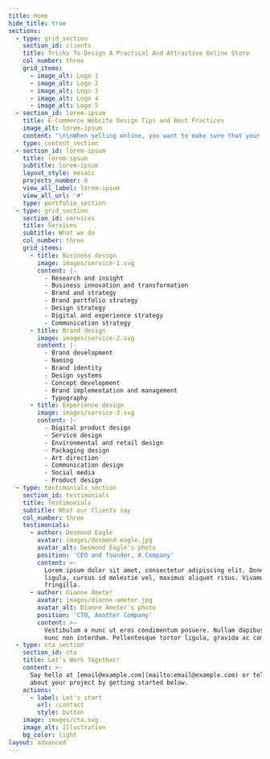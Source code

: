 ```yaml
---
title: Home
hide_title: true
sections:
  - type: grid_section
    section_id: clients
    title: Tricks To Design A Practical And Attractive Online Store
    col_number: three
    grid_items:
      - image_alt: Logo 1
      - image_alt: Logo 2
      - image_alt: Logo 3
      - image_alt: Logo 4
      - image_alt: Logo 5
  - section_id: lorem-ipsum
    title: E-Commerce Website Design Tips and Best Practices
    image_alt: lorem-ipsum
    content: "\n\nWhen selling online, you want to make sure that your website\nreflects your personality and what you do.\_However, it's your chance to\nimpress your customers, and if you do it right, you can make a lasting\nimpact.\_\n\nThat's why\_*designing a\_practical and\nattractive\_online store is*\_one of the most important things you\nneed to do right\_when starting an online business.\_There are many\nother business tips and tricks that you can easily get help from.\n\nThese days, customers are more careful than ever to choose\nthe brands they want to buy from.\_Since there are unlimited options and\nmany brands and online stores that offer products and services to their\ncustomers, any harassment, interference and negative user experience can\nnegatively affect their decision making enough.\n\nWhether it's serving a chic restaurant or Apple's latest\nproduct, people seem to like things that are beautifully designed.\_The\nsame is true of websites, especially\_e-commerce.\_As a result, if you\ndo not [organic website traffic and real visitors](https://www.targetedwebtraffic.com/what-does-it-mean-to-buy-organic-website-traffic/) provide the best website design to your\nvisitors and do not package your products well, you will surely fail.\n\nFunctional\_and attractive\_online store design has\_always\nplayed a key role in a successful online sales and marketing strategy.\_The\nreason for this is that beautiful design and a great color palette can increase\nthe perceived value of your products.\_But why\_design a\_practical\nand attractive\_online store\_can increase the conversion rate of users\nto your site customers?\_The answer to this question is given in detail in\nthis article.\n\n\_\n\nTable of Contents\n\nImproves the level of entertainment and customer\nattraction on the website\n\nIt is important to keep customers on the website while they\nare doing something, especially if they want to make a purchase from\nyou.\_You need to know that when a customer enters your store website, they\nresearch, compare products, and then decide whether to buy or not.\n\nIf they encounter any negative user experience in this way,\nthe connection and entertainment of the user with the website will be cut\noff.\_\n\nTherefore, your store website should be designed to\nanticipate the movement and work that the customer wants to do in the next step\nand make this process simple and fast for them.\_In this way, you drive\nmore customers to buy on your website.\n\n## Make Sure Your Customers&#xA;Stay On Your Website\n\nDesigning a functional, attractive and beautiful online\nstore is about making the user feel attractive and functional on the\nsite.\_For example, when you use a website that seems to know exactly what\nyou want to see and achieve, it creates a great user experience and therefore\nyou are more eager to stay on that site.\n\nThis is a great and powerful competitive advantage that will\nhelp you beat your competitors and therefore customers will want to pay more on\nyour website.\n\n## Reduce Customer Traffic To&#xA;Your Website\n\nIf a website has a high customer turnover rate, there may be\na variety of reasons why their customers leave early.\_First of all, this\ncan be an accidental click that cannot be stopped.\_\n\nOther reasons could be that the web page is not working\nproperly, the page loading speed is slow,\_there is a\_404 error, or\nthe layout of the website does not match the tools that customers are using, so\nthe customer is leaving quickly.\_\n\nIf these problems exist, the web page in question will not\nbe able to deliver what the customer wants and achieve its business goal.\n\nIn designing a practical, attractive, and identity-based\nonline store, not only is there no error, but it matches any tool the customer\nuses.\_This way, customers can easily search the page and get the\ninformation they want.\n\n## Improved website\_SEO and&#xA;Drive website Traffic to Your site\n\nJust like your business, Google's search engine wants to\ngive people the best experience possible.\_They provide users with the best\nand most relevant answers possible.\_Google's algorithms look for signals\nand indications as to whether a website is consistent with the user search term\nand whether it can provide a great user experience.\n\nA practical and attractive online store design can\ninclude\_online store\_SEO\_factors\_based on which Google\ndecides what ranking to consider for that website.\_The placement of\nkeywords along the web page is also very important.\_\n\nGoogle reviews and evaluates the features of the website in\nquestion, including\_internal\_linking, signals that indicate there is\na good search on the\_website, as well as user behavioral signals such as\nwebsite clicks and personalized options, and so on.\n\nResult\n\nBuilding and designing a website is a very difficult and\nchallenging task but building and designing a practical and attractive online\nstore also has its own challenges and difficulties.\_Therefore, it is\nbetter to leave this task to a professional institute of web design.\_\n\nRasht Us tad Web Design Company is at the service of\ncustomers in this field and can\_provide\_store\_site design\_with\nfull facilities and in accordance with international standards for its dear\ncustomers.\n\nOur services in webmaster for website design province are\nas follows:\n\n## ·\_\_\_\_\_\_\_&#xA;Website Design Tactics with&#xA;Identity to Communicate with Visitors\n\nThank you for being with the\_*webmaster website*\_until\nthe end of the article.\_We hope you enjoy reading this article.\_Also,\nthe items and tips in this article are related to 4 tricks for designing a\npractical and attractive online store;\_It is informative, attractive,\nuseful and practical for you.\_\n\nYou can feel free to study Related Articles more about\_digital\nmarketing,\_Internet advertising,\_content production\_,\_content\nmarketing\_, web design and other related content to link articles below\nprovide is taken, visit here: <https://groups.google.com/g/targeted-visitors/c/dEbl4s5SQqc>\n\n\_\n"
    type: content_section
  - section_id: lorem-ipsum
    title: lorem-ipsum
    subtitle: lorem-ipsum
    layout_style: mosaic
    projects_number: 0
    view_all_label: lorem-ipsum
    view_all_url: '#'
    type: portfolio_section
  - type: grid_section
    section_id: services
    title: Services
    subtitle: What we do
    col_number: three
    grid_items:
      - title: Business design
        image: images/service-1.svg
        content: |-
          - Research and insight
          - Business innovation and transformation
          - Brand and strategy
          - Brand portfolio strategy
          - Design strategy
          - Digital and experience strategy
          - Communication strategy
      - title: Brand design
        image: images/service-2.svg
        content: |-
          - Brand development
          - Naming
          - Brand identity
          - Design systems
          - Concept development
          - Brand implementation and management
          - Typography
      - title: Experience design
        image: images/service-3.svg
        content: |-
          - Digital product design
          - Service design
          - Environmental and retail design
          - Packaging design
          - Art direction
          - Communication design
          - Social media
          - Product design
  - type: testimonials_section
    section_id: testimonials
    title: Testimonials
    subtitle: What our Clients say
    col_number: three
    testimonials:
      - author: Desmond Eagle
        avatar: images/desmond-eagle.jpg
        avatar_alt: Desmond Eagle's photo
        position: 'CEO and founder, A Company'
        content: >-
          Lorem ipsum dolor sit amet, consectetur adipiscing elit. Donec nisl
          ligula, cursus id molestie vel, maximus aliquet risus. Vivamus in nibh
          fringilla.
      - author: Dianne Ameter
        avatar: images/dianne-ameter.jpg
        avatar_alt: Dianne Ameter's photo
        position: 'CTO, Another Company'
        content: >-
          Vestibulum a nunc ut eros condimentum posuere. Nullam dapibus quis
          nunc non interdum. Pellentesque tortor ligula, gravida ac commodo eu.
  - type: cta_section
    section_id: cta
    title: Let’s Work Together!
    content: >-
      Say hello at [email@example.com](mailto:email@example.com) or tell us more
      about your project by getting started below.
    actions:
      - label: Let's start
        url: /contact
        style: button
    image: images/cta.svg
    image_alt: Illustration
    bg_color: light
layout: advanced
---
```

